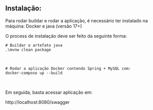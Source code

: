 ## Instalação:

Para rodar buildar e rodar a aplicação, é necessário ter instalado na máquina: Docker e java (versão 17+) <p>

O process de instalação deve ser feito da seguinte forma:  <p>

```shell
# Buildar o artefato java
.\mvnw clean package
```
<br>

```shell
# Rodar a aplicação Docker contendo Spring + MySQL com: 
docker-compose up --build
```
<br>

Em seguida, basta acessar aplicação em:

http://localhost:8080/swagger